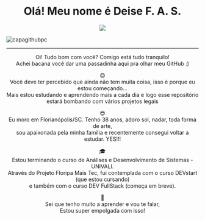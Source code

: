 <h1 align="center">Olá! Meu nome é Deise F. A. S.</h1>

<p align="center">
  <!-- Typing SVG by DenverCoder1 - https://github.com/DenverCoder1/readme-typing-svg -->
  <a href="https://github.com/DenverCoder1/readme-typing-svg">
    <img src="https://readme-typing-svg.demolab.com/?lines=Estou%20começando%20na%20programação,;E%20muito%20feliz%20em...;Poder%20aprender%20sempre%20mais.&font=Fira%20Code&center=true&width=440&height=45&color=f75c7e&vCenter=true&pause=1000&size=22" /></a>
</p>

![capagithubpc](https://user-images.githubusercontent.com/71991444/211434235-bcf4257e-6a05-40bb-99c1-7da0a3d50efe.png)


***


<p align="center">
Oi! Tudo bom com você? Comigo está tudo tranquilo!
<br>Achei bacana você dar uma passadinha aqui pra olhar meu GitHub :)  
</p>


<p align="center">
😉
<br>Você deve ter percebido que ainda não tem muita coisa, isso é porque eu estou começando...
<br>Mais estou estudando e aprendendo mais a cada dia e logo esse repositório estará bombando com vários projetos legais
</p>


<p align="center">
  😍
  <br>Eu moro em Florianópolis/SC. Tenho 38 anos, adoro sol, nadar, toda forma de arte, 
  <br>sou apaixonada pela minha familia e
  recentemente consegui voltar a estudar. YES!!!
  </p>


<p align="center">
  🎓
  <br>Estou terminando o curso de Análises e Desenvolvimento de Sistemas - UNIVALI.
  <br>Através do Projeto Floripa Mais Tec, fui contemplada com o curso DEVstart (que estou cursando)
  <br>e também com o curso DEV FullStack (começa em breve).
</p>


<p align="center">
  🌱
  <br>Sei que tenho muito a aprender e vou te falar,
  <br>Estou super empolgada com isso!
</p>




<!--
**DeiseFAS/DeiseFAS** is a ✨ _special_ ✨ repository because its `README.md` (this file) appears on your GitHub profile.

Here are some ideas to get you started:

- 🔭 I’m currently working on ...
- 🌱🌱 I’m currently learning ...
- 👯 I’m looking to collaborate on ...
- 🤔 I’m looking for help with ...
- 💬 Ask me about ...
- 📫 How to reach me: ...
- 😄 Pronouns: ...
- ⚡ Fun fact: ...
-->
